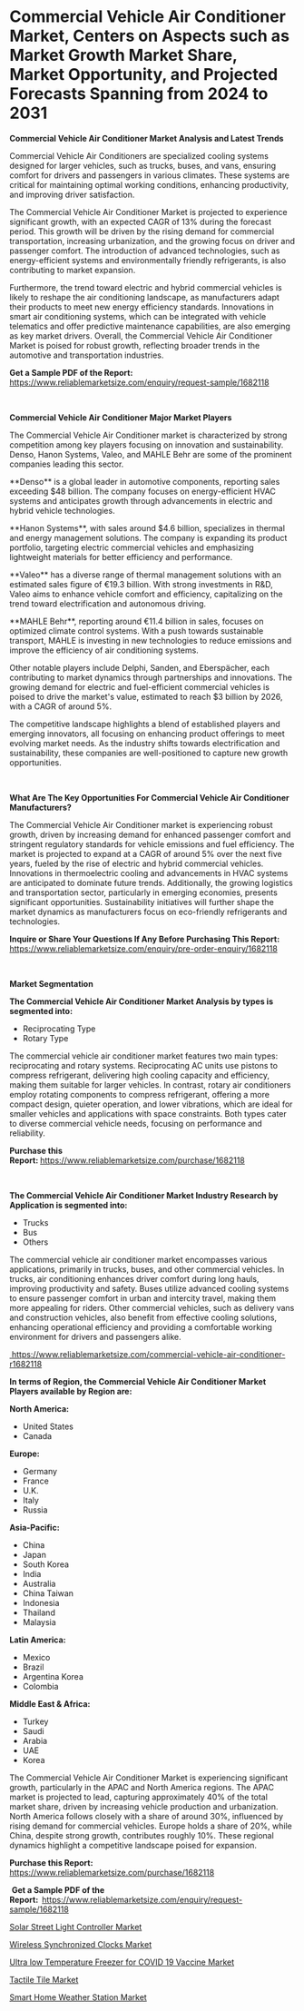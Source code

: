 <p><h1>Commercial Vehicle Air Conditioner Market, Centers on Aspects such as Market Growth Market Share, Market Opportunity, and Projected Forecasts Spanning from 2024 to 2031</h1></p><p><strong>Commercial Vehicle Air Conditioner Market Analysis and Latest Trends</strong></p>
<p><p>Commercial Vehicle Air Conditioners are specialized cooling systems designed for larger vehicles, such as trucks, buses, and vans, ensuring comfort for drivers and passengers in various climates. These systems are critical for maintaining optimal working conditions, enhancing productivity, and improving driver satisfaction. </p><p>The Commercial Vehicle Air Conditioner Market is projected to experience significant growth, with an expected CAGR of 13% during the forecast period. This growth will be driven by the rising demand for commercial transportation, increasing urbanization, and the growing focus on driver and passenger comfort. The introduction of advanced technologies, such as energy-efficient systems and environmentally friendly refrigerants, is also contributing to market expansion. </p><p>Furthermore, the trend toward electric and hybrid commercial vehicles is likely to reshape the air conditioning landscape, as manufacturers adapt their products to meet new energy efficiency standards. Innovations in smart air conditioning systems, which can be integrated with vehicle telematics and offer predictive maintenance capabilities, are also emerging as key market drivers. Overall, the Commercial Vehicle Air Conditioner Market is poised for robust growth, reflecting broader trends in the automotive and transportation industries.</p></p>
<p><strong>Get a Sample PDF of the Report:&nbsp;</strong> <a href="https://www.reliablemarketsize.com/enquiry/request-sample/1682118?utm_campaign=1404&utm_medium=2&utm_source=Github&utm_content=ia&utm_term=01102024&utm_id=commercial-vehicle-air-conditioner">https://www.reliablemarketsize.com/enquiry/request-sample/1682118</a></p>
<p>&nbsp;</p>
<p><strong>Commercial Vehicle Air Conditioner Major Market Players</strong></p>
<p><p>The Commercial Vehicle Air Conditioner market is characterized by strong competition among key players focusing on innovation and sustainability. Denso, Hanon Systems, Valeo, and MAHLE Behr are some of the prominent companies leading this sector.</p><p>**Denso** is a global leader in automotive components, reporting sales exceeding $48 billion. The company focuses on energy-efficient HVAC systems and anticipates growth through advancements in electric and hybrid vehicle technologies. </p><p>**Hanon Systems**, with sales around $4.6 billion, specializes in thermal and energy management solutions. The company is expanding its product portfolio, targeting electric commercial vehicles and emphasizing lightweight materials for better efficiency and performance.</p><p>**Valeo** has a diverse range of thermal management solutions with an estimated sales figure of €19.3 billion. With strong investments in R&D, Valeo aims to enhance vehicle comfort and efficiency, capitalizing on the trend toward electrification and autonomous driving.</p><p>**MAHLE Behr**, reporting around €11.4 billion in sales, focuses on optimized climate control systems. With a push towards sustainable transport, MAHLE is investing in new technologies to reduce emissions and improve the efficiency of air conditioning systems.</p><p>Other notable players include Delphi, Sanden, and Eberspächer, each contributing to market dynamics through partnerships and innovations. The growing demand for electric and fuel-efficient commercial vehicles is poised to drive the market's value, estimated to reach $3 billion by 2026, with a CAGR of around 5%. </p><p>The competitive landscape highlights a blend of established players and emerging innovators, all focusing on enhancing product offerings to meet evolving market needs. As the industry shifts towards electrification and sustainability, these companies are well-positioned to capture new growth opportunities.</p></p>
<p>&nbsp;</p>
<p><strong>What Are The Key Opportunities For Commercial Vehicle Air Conditioner Manufacturers?</strong></p>
<p><p>The Commercial Vehicle Air Conditioner market is experiencing robust growth, driven by increasing demand for enhanced passenger comfort and stringent regulatory standards for vehicle emissions and fuel efficiency. The market is projected to expand at a CAGR of around 5% over the next five years, fueled by the rise of electric and hybrid commercial vehicles. Innovations in thermoelectric cooling and advancements in HVAC systems are anticipated to dominate future trends. Additionally, the growing logistics and transportation sector, particularly in emerging economies, presents significant opportunities. Sustainability initiatives will further shape the market dynamics as manufacturers focus on eco-friendly refrigerants and technologies.</p></p>
<p><strong>Inquire or Share Your Questions If Any Before Purchasing This Report:</strong> <a href="https://www.reliablemarketsize.com/enquiry/pre-order-enquiry/1682118?utm_campaign=1404&utm_medium=2&utm_source=Github&utm_content=ia&utm_term=01102024&utm_id=commercial-vehicle-air-conditioner">https://www.reliablemarketsize.com/enquiry/pre-order-enquiry/1682118</a></p>
<p>&nbsp;</p>
<p><strong>Market Segmentation</strong></p>
<p><strong>The Commercial Vehicle Air Conditioner Market Analysis by types is segmented into:</strong></p>
<p><ul><li>Reciprocating Type</li><li>Rotary Type</li></ul></p>
<p><p>The commercial vehicle air conditioner market features two main types: reciprocating and rotary systems. Reciprocating AC units use pistons to compress refrigerant, delivering high cooling capacity and efficiency, making them suitable for larger vehicles. In contrast, rotary air conditioners employ rotating components to compress refrigerant, offering a more compact design, quieter operation, and lower vibrations, which are ideal for smaller vehicles and applications with space constraints. Both types cater to diverse commercial vehicle needs, focusing on performance and reliability.</p></p>
<p><strong>Purchase this Report:&nbsp;</strong><a href="https://www.reliablemarketsize.com/purchase/1682118?utm_campaign=1404&utm_medium=2&utm_source=Github&utm_content=ia&utm_term=01102024&utm_id=commercial-vehicle-air-conditioner">https://www.reliablemarketsize.com/purchase/1682118</a></p>
<p>&nbsp;</p>
<p><strong>The Commercial Vehicle Air Conditioner Market Industry Research by Application is segmented into:</strong></p>
<p><ul><li>Trucks</li><li>Bus</li><li>Others</li></ul></p>
<p><p>The commercial vehicle air conditioner market encompasses various applications, primarily in trucks, buses, and other commercial vehicles. In trucks, air conditioning enhances driver comfort during long hauls, improving productivity and safety. Buses utilize advanced cooling systems to ensure passenger comfort in urban and intercity travel, making them more appealing for riders. Other commercial vehicles, such as delivery vans and construction vehicles, also benefit from effective cooling solutions, enhancing operational efficiency and providing a comfortable working environment for drivers and passengers alike.</p></p>
<p><a href="https://www.reliablemarketsize.com/commercial-vehicle-air-conditioner-r1682118?utm_campaign=1404&utm_medium=2&utm_source=Github&utm_content=ia&utm_term=01102024&utm_id=commercial-vehicle-air-conditioner">&nbsp;https://www.reliablemarketsize.com/commercial-vehicle-air-conditioner-r1682118</a></p>
<p><strong>In terms of Region, the Commercial Vehicle Air Conditioner Market Players available by Region are:</strong></p>
<p>
    <p> <strong> North America: </strong>
        <ul>
            <li>United States</li>
            <li>Canada</li>
        </ul>
        </p> 
    <p> <strong> Europe: </strong>
        <ul>
            <li>Germany</li>
            <li>France</li>
            <li>U.K.</li>
            <li>Italy</li>
            <li>Russia</li>
        </ul>
        </p> 
    <p> <strong> Asia-Pacific: </strong>
        <ul>
            <li>China</li>
            <li>Japan</li>
            <li>South Korea</li>
            <li>India</li>
            <li>Australia</li>
            <li>China Taiwan</li>
            <li>Indonesia</li>
            <li>Thailand</li>
            <li>Malaysia</li>
        </ul>
        </p> 
    <p> <strong> Latin America: </strong>
        <ul>
            <li>Mexico</li>
            <li>Brazil</li>
            <li>Argentina Korea</li>
            <li>Colombia</li>
        </ul>
        </p> 
    <p> <strong> Middle East & Africa: </strong>
        <ul>
            <li>Turkey</li>
            <li>Saudi</li>
            <li>Arabia</li>
            <li>UAE</li>
            <li>Korea</li>
        </ul>
    </p>
    </p>
<p><p>The Commercial Vehicle Air Conditioner Market is experiencing significant growth, particularly in the APAC and North America regions. The APAC market is projected to lead, capturing approximately 40% of the total market share, driven by increasing vehicle production and urbanization. North America follows closely with a share of around 30%, influenced by rising demand for commercial vehicles. Europe holds a share of 20%, while China, despite strong growth, contributes roughly 10%. These regional dynamics highlight a competitive landscape poised for expansion.</p></p>
<p><strong>Purchase this Report: </strong><a href="https://www.reliablemarketsize.com/purchase/1682118?utm_campaign=1404&utm_medium=2&utm_source=Github&utm_content=ia&utm_term=01102024&utm_id=commercial-vehicle-air-conditioner">https://www.reliablemarketsize.com/purchase/1682118</a></p>
<p>&nbsp;<strong>Get a Sample PDF of the Report:&nbsp;&nbsp;</strong><a href="https://www.reliablemarketsize.com/enquiry/request-sample/1682118?utm_campaign=1404&utm_medium=2&utm_source=Github&utm_content=ia&utm_term=01102024&utm_id=commercial-vehicle-air-conditioner">https://www.reliablemarketsize.com/enquiry/request-sample/1682118</a></p>
<p><strong></strong></p>
<p><p><a href="https://www.linkedin.com/pulse/solar-street-light-controller-market-research-report-exploring-bf7df?utm_campaign=1404&utm_medium=2&utm_source=Github&utm_content=ia&utm_term=01102024&utm_id=commercial-vehicle-air-conditioner">Solar Street Light Controller Market</a></p><p><a href="https://issuu.com/reportprime-2/docs/wireless-synchronized-clocks-market_230d2af38d22e0?utm_campaign=1404&utm_medium=2&utm_source=Github&utm_content=ia&utm_term=01102024&utm_id=commercial-vehicle-air-conditioner">Wireless Synchronized Clocks Market</a></p><p><a href="https://issuu.com/reportprime-2/docs/ultra-low-temperature-freezer-for-c_99d9a31da2d0ea?utm_campaign=1404&utm_medium=2&utm_source=Github&utm_content=ia&utm_term=01102024&utm_id=commercial-vehicle-air-conditioner">Ultra low Temperature Freezer for COVID 19 Vaccine Market</a></p><p><a href="https://www.linkedin.com/pulse/emerging-opportunities-challenges-global-tactile-tile-5sdxc?utm_campaign=1404&utm_medium=2&utm_source=Github&utm_content=ia&utm_term=01102024&utm_id=commercial-vehicle-air-conditioner">Tactile Tile Market</a></p><p><a href="https://www.linkedin.com/pulse/smart-home-weather-station-market-size-growing-cagr-116-fyr8f?utm_campaign=1404&utm_medium=2&utm_source=Github&utm_content=ia&utm_term=01102024&utm_id=commercial-vehicle-air-conditioner">Smart Home Weather Station Market</a></p></p>